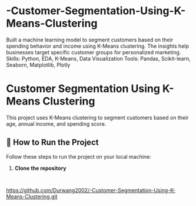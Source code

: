 # -Customer-Segmentation-Using-K-Means-Clustering
Built a machine learning model to segment customers based on their spending behavior and income using K-Means clustering. The insights help businesses target specific customer groups for personalized marketing.  Skills: Python, EDA, K-Means, Data Visualization Tools: Pandas, Scikit-learn, Seaborn, Matplotlib, Plotly

# Customer Segmentation Using K-Means Clustering

This project uses K-Means clustering to segment customers based on their age, annual income, and spending score.

## 🚀 How to Run the Project

Follow these steps to run the project on your local machine:

1. **Clone the repository**
   ```bash
 
https://github.com/Durwang2002/-Customer-Segmentation-Using-K-Means-Clustering.git
